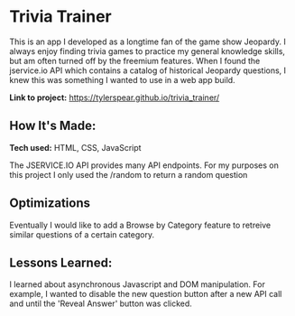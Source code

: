 # Trivia Trainer

This is an app I developed as a longtime fan of the game show Jeopardy. I always enjoy finding trivia games to practice my general knowledge skills, but am often turned off by the freemium features. When I found the jservice.io API which contains a catalog of historical Jeopardy questions, I knew this was something I wanted to use in a web app build.


**Link to project:** https://tylerspear.github.io/trivia_trainer/

## How It's Made:

**Tech used:** HTML, CSS, JavaScript

The JSERVICE.IO API provides many API endpoints. For my purposes on this project I only used the /random to return a random question

## Optimizations

Eventually I would like to add a Browse by Category feature to retreive similar questions of a certain category.

## Lessons Learned:

I learned about asynchronous Javascript and DOM manipulation. For example, I wanted to disable the new question button after a new API call and until the 'Reveal Answer' button was clicked.
